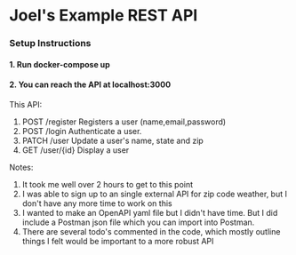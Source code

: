 # Joel's Example REST API

### Setup Instructions
#### 1. Run docker-compose up
#### 2. You can reach the API at localhost:3000


This API:
1. POST /register Registers a user (name,email,password)
2. POST /login Authenticate a user.
3. PATCH /user Update a user's name, state and zip
4. GET /user/{id} Display a user

Notes:
1. It took me well over 2 hours to get to this point
2. I was able to sign up to an single external API for zip code weather, but I don't have any more time to work on this
3. I wanted to make an OpenAPI yaml file but I didn't have time. But I did include a Postman json file which you can import into Postman.
4. There are several todo's commented in the code, which mostly outline things I felt would be important to a more robust API
